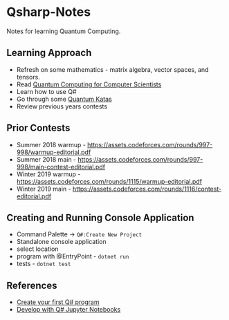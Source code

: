# Qsharp-Notes

Notes for learning Quantum Computing.


## Learning Approach
* Refresh on some mathematics - matrix algebra, vector spaces, and tensors.
* Read [Quantum Computing for Computer Scientists](https://www.amazon.com/Quantum-Computing-Computer-Scientists-Yanofsky/dp/0521879965)
* Learn how to use Q#
* Go through some [Quantum Katas](https://github.com/Microsoft/QuantumKatas)
* Review previous years contests


## Prior Contests
* Summer 2018 warmup - https://assets.codeforces.com/rounds/997-998/warmup-editorial.pdf
* Summer 2018 main   - https://assets.codeforces.com/rounds/997-998/main-contest-editorial.pdf
* Winter 2019 warmup - https://assets.codeforces.com/rounds/1115/warmup-editorial.pdf
* Winter 2019 main   - https://assets.codeforces.com/rounds/1116/contest-editorial.pdf


## Creating and Running Console Application
* Command Palette -> ```Q#:Create New Project```
* Standalone console application
* select location
* program with @EntryPoint - ```dotnet run```
* tests - ```dotnet test```


## References
* [Create your first Q# program](https://docs.microsoft.com/en-us/learn/modules/qsharp-create-first-quantum-development-kit/)
* [Develop with Q# Jupyter Notebooks](https://docs.microsoft.com/en-us/quantum/install-guide/qjupyter)
